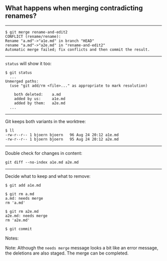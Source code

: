 ## What happens when merging contradicting renames?

---

    $ git merge rename-and-edit2
    CONFLICT (rename/rename): 
    Rename "a.md"->"a1e.md" in branch "HEAD" 
    rename "a.md"->"a2e.md" in "rename-and-edit2"
    Automatic merge failed; fix conflicts and then commit the result.

---
    
`status` will show it too:
        
    $ git status
      ...
    Unmerged paths:
      (use "git add/rm <file>..." as appropriate to mark resolution)
    
    	both deleted:    a.md
    	added by us:     a1e.md
    	added by them:   a2e.md
      ...

---

Git keeps both variants in the worktree:

    $ ll
    -rw-r--r-- 1 bjoern bjoern   96 Aug 24 20:12 a1e.md
    -rw-r--r-- 1 bjoern bjoern   95 Aug 24 20:12 a2e.md

---

Double check for changes in content:

    git diff --no-index a1e.md a2e.md

---

Decide what to keep and what to remove:

    $ git add a1e.md

    $ git rm a.md
    a.md: needs merge
    rm 'a.md'
    
    $ git rm a2e.md
    a2e.md: needs merge
    rm 'a2e.md'

    $ git commit

Notes:
    
Note: Although the `needs merge` message looks a bit like an error message, 
the deletions are also staged. The merge can be completed.


